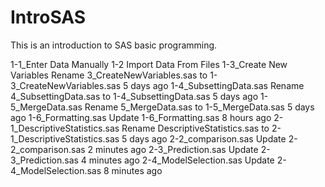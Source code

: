 # IntroSAS
This is an introduction to SAS basic programming.

1-1_Enter Data Manually
1-2 Import Data From Files
1-3_Create New Variables
Rename 3_CreateNewVariables.sas to 1-3_CreateNewVariables.sas
5 days ago
1-4_SubsettingData.sas
Rename 4_SubsettingData.sas to 1-4_SubsettingData.sas
5 days ago
1-5_MergeData.sas
Rename 5_MergeData.sas to 1-5_MergeData.sas
5 days ago
1-6_Formatting.sas
Update 1-6_Formatting.sas
8 hours ago
2-1_DescriptiveStatistics.sas
Rename DescriptiveStatistics.sas to 2-1_DescriptiveStatistics.sas
5 days ago
2-2_comparison.sas
Update 2-2_comparison.sas
2 minutes ago
2-3_Prediction.sas
Update 2-3_Prediction.sas
4 minutes ago
2-4_ModelSelection.sas
Update 2-4_ModelSelection.sas
8 minutes ago
